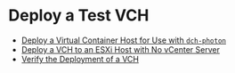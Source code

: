# Deploy a Test VCH #

- [Deploy a Virtual Container Host for Use with `dch-photon`](deploy_vch_dchphoton.md)
- [Deploy a VCH to an ESXi Host with No vCenter Server](deploy_vch_esxi.md)
- [Verify the Deployment of a VCH](verify_vch_deployment.md)